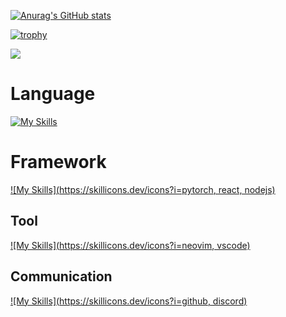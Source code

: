 [![Anurag's GitHub stats](https://github-readme-stats.vercel.app/api?username=Hosi121)](https://github.com/anuraghazra/github-readme-stats)

[![trophy](https://github-profile-trophy.vercel.app/?username=Hosi121)](https://github.com/ryo-ma/github-profile-trophy)

![](https://github-profile-summary-cards.vercel.app/api/cards/profile-details?username=Hosi121&theme=transparent)

# Language

[![My Skills](https://skillicons.dev/icons?i=cpp,python,java,go,typescript)](https://skillicons.dev)

# Framework
  
[![My Skills](https://skillicons.dev/icons?i=pytorch, react, nodejs)](https://skillicons.dev)

## Tool

[![My Skills](https://skillicons.dev/icons?i=neovim, vscode)](https://skillicons.dev)

## Communication

[![My Skills](https://skillicons.dev/icons?i=github, discord)](https://skillicons.dev)


<!---
Hosi121/Hosi121 is a ✨ special ✨ repository because its `README.md` (this file) appears on your GitHub profile.
You can click the Preview link to take a look at your changes.
--->
